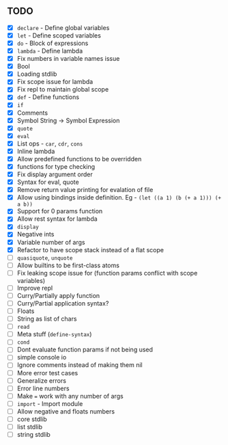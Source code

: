 ## TODO
  - [X] `declare` - Define global variables
  - [X] `let` - Define scoped variables
  - [X] `do` - Block of expressions
  - [X] `lambda` - Define lambda
  - [X] Fix numbers in variable names issue
  - [X] Bool
  - [X] Loading stdlib
  - [X] Fix scope issue for lambda
  - [X] Fix repl to maintain global scope
  - [X] `def` - Define functions
  - [X] `if`
  - [X] Comments
  - [X] Symbol String -> Symbol Expression
  - [X] `quote`
  - [X] `eval`
  - [X] List ops - `car`, `cdr`, `cons`
  - [X] Inline lambda
  - [X] Allow predefined functions to be overridden
  - [X] functions for type checking
  - [X] Fix display argument order
  - [X] Syntax for eval, quote
  - [X] Remove return value printing for evalation of file
  - [X] Allow using bindings inside definition. Eg - `(let ((a 1) (b (+ a 1))) (+ a b))`
  - [X] Support for 0 params function
  - [X] Allow rest syntax for lambda
  - [X] `display`
  - [X] Negative ints
  - [X] Variable number of args
  - [X] Refactor to have scope stack instead of a flat scope
  - [ ] `quasiquote`, `unquote`
  - [ ] Allow builtins to be first-class atoms
  - [ ] Fix leaking scope issue for (function params conflict with scope variables)
  - [ ] Improve repl
  - [ ] Curry/Partially apply function
  - [ ] Curry/Partial application syntax?
  - [ ] Floats
  - [ ] String as list of chars
  - [ ] `read`
  - [ ] Meta stuff (`define-syntax`)
  - [ ] `cond`
  - [ ] Dont evaluate function params if not being used
  - [ ] simple console io
  - [ ] Ignore comments instead of making them nil
  - [ ] More error test cases
  - [ ] Generalize errors
  - [ ] Error line numbers
  - [ ] Make `=` work with any number of args
  - [ ] `import` - Import module
  - [ ] Allow negative and floats numbers
  - [ ] core stdlib
  - [ ] list stdlib
  - [ ] string stdlib

